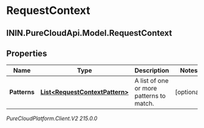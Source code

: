 # RequestContext

## ININ.PureCloudApi.Model.RequestContext

## Properties

|Name | Type | Description | Notes|
|------------ | ------------- | ------------- | -------------|
| **Patterns** | [**List&lt;RequestContextPattern&gt;**](RequestContextPattern) | A list of one or more patterns to match. | [optional] |



_PureCloudPlatform.Client.V2 215.0.0_
